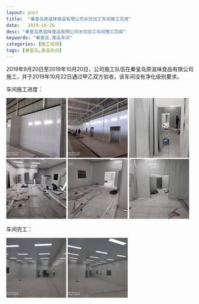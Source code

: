 ```yaml
---
layout: post
title:  "秦皇岛原滋味食品有限公司水饺加工车间施工完成"
date:   2019-10-26
desc: "秦皇岛原滋味食品有限公司水饺加工车间施工完成"
keywords: "秦皇岛,食品车间"
categories: [施工现场]
tags: [秦皇岛,食品车间]
---
```


2019年9月20日至2019年10月20日，公司施工队伍在秦皇岛原滋味食品有限公司施工，并于2019年10月22日通过甲乙双方验收，该车间没有净化级别要求。

车间施工进度：

<a href="/static/img/2019/10/2601.jpg" data-fancybox><img src="/static/img/2019/10/2601s.jpg"></a>  <a href="/static/img/2019/10/2602.jpg" data-fancybox><img src="/static/img/2019/10/2602s.jpg"></a>  <a href="/static/img/2019/10/2603.jpg" data-fancybox><img src="/static/img/2019/10/2603s.jpg"></a>  <a href="/static/img/2019/10/2604.jpg" data-fancybox><img src="/static/img/2019/10/2604s.jpg"></a>  <a href="/static/img/2019/10/2605.jpg" data-fancybox><img src="/static/img/2019/10/2605s.jpg"></a>  <a href="/static/img/2019/10/2606.jpg" data-fancybox><img src="/static/img/2019/10/2606s.jpg"></a>

车间完工：

<a href="/static/img/2019/10/2607.jpg" data-fancybox><img src="/static/img/2019/10/2607s.jpg"></a>  <a href="/static/img/2019/10/2608.jpg" data-fancybox><img src="/static/img/2019/10/2608s.jpg"></a>
